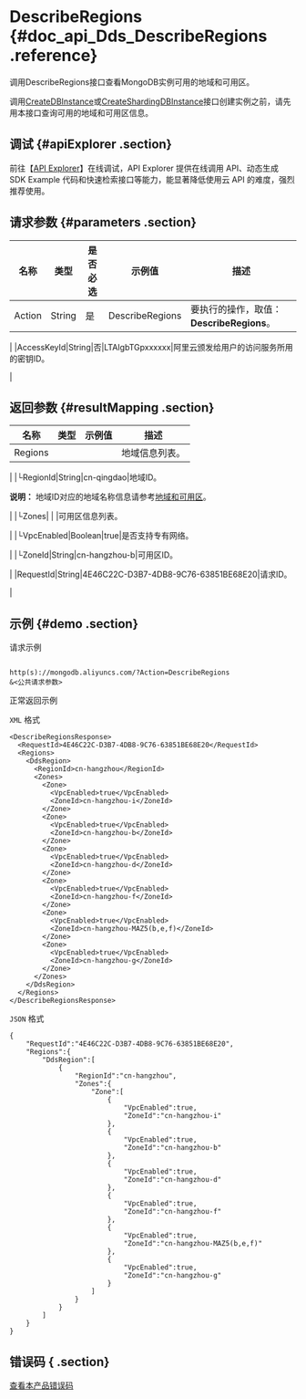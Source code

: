 # DescribeRegions {#doc_api_Dds_DescribeRegions .reference}

调用DescribeRegions接口查看MongoDB实例可用的地域和可用区。

调用[CreateDBInstance](~~61763~~)或[CreateShardingDBInstance](~~61884~~)接口创建实例之前，请先用本接口查询可用的地域和可用区信息。

## 调试 {#apiExplorer .section}

前往【[API Explorer](https://api.aliyun.com/#product=Dds&api=DescribeRegions)】在线调试，API Explorer 提供在线调用 API、动态生成 SDK Example 代码和快速检索接口等能力，能显著降低使用云 API 的难度，强烈推荐使用。

## 请求参数 {#parameters .section}

|名称|类型|是否必选|示例值|描述|
|--|--|----|---|--|
|Action|String|是|DescribeRegions|要执行的操作，取值： **DescribeRegions**。

 |
|AccessKeyId|String|否|LTAIgbTGpxxxxxx|阿里云颁发给用户的访问服务所用的密钥ID。

 |

## 返回参数 {#resultMapping .section}

|名称|类型|示例值|描述|
|--|--|---|--|
|Regions| | |地域信息列表。

 |
|└RegionId|String|cn-qingdao|地域ID。

 **说明：** 地域ID对应的地域名称信息请参考[地域和可用区](~~40654~~)。

 |
|└Zones| | |可用区信息列表。

 |
|└VpcEnabled|Boolean|true|是否支持专有网络。

 |
|└ZoneId|String|cn-hangzhou-b|可用区ID。

 |
|RequestId|String|4E46C22C-D3B7-4DB8-9C76-63851BE68E20|请求ID。

 |

## 示例 {#demo .section}

请求示例

``` {#request_demo}

http(s)://mongodb.aliyuncs.com/?Action=DescribeRegions
&<公共请求参数>

```

正常返回示例

`XML` 格式

``` {#xml_return_success_demo}
<DescribeRegionsResponse>
  <RequestId>4E46C22C-D3B7-4DB8-9C76-63851BE68E20</RequestId>
  <Regions>
    <DdsRegion>
      <RegionId>cn-hangzhou</RegionId>
      <Zones>
        <Zone>
          <VpcEnabled>true</VpcEnabled>
          <ZoneId>cn-hangzhou-i</ZoneId>
        </Zone>
        <Zone>
          <VpcEnabled>true</VpcEnabled>
          <ZoneId>cn-hangzhou-b</ZoneId>
        </Zone>
        <Zone>
          <VpcEnabled>true</VpcEnabled>
          <ZoneId>cn-hangzhou-d</ZoneId>
        </Zone>
        <Zone>
          <VpcEnabled>true</VpcEnabled>
          <ZoneId>cn-hangzhou-f</ZoneId>
        </Zone>
        <Zone>
          <VpcEnabled>true</VpcEnabled>
          <ZoneId>cn-hangzhou-MAZ5(b,e,f)</ZoneId>
        </Zone>
        <Zone>
          <VpcEnabled>true</VpcEnabled>
          <ZoneId>cn-hangzhou-g</ZoneId>
        </Zone>
      </Zones>
    </DdsRegion>
  </Regions>
</DescribeRegionsResponse>

```

`JSON` 格式

``` {#json_return_success_demo}
{
	"RequestId":"4E46C22C-D3B7-4DB8-9C76-63851BE68E20",
	"Regions":{
		"DdsRegion":[
			{
				"RegionId":"cn-hangzhou",
				"Zones":{
					"Zone":[
						{
							"VpcEnabled":true,
							"ZoneId":"cn-hangzhou-i"
						},
						{
							"VpcEnabled":true,
							"ZoneId":"cn-hangzhou-b"
						},
						{
							"VpcEnabled":true,
							"ZoneId":"cn-hangzhou-d"
						},
						{
							"VpcEnabled":true,
							"ZoneId":"cn-hangzhou-f"
						},
						{
							"VpcEnabled":true,
							"ZoneId":"cn-hangzhou-MAZ5(b,e,f)"
						},
						{
							"VpcEnabled":true,
							"ZoneId":"cn-hangzhou-g"
						}
					]
				}
			}
		]
	}
}
```

## 错误码 { .section}

[查看本产品错误码](https://error-center.aliyun.com/status/product/Dds)

